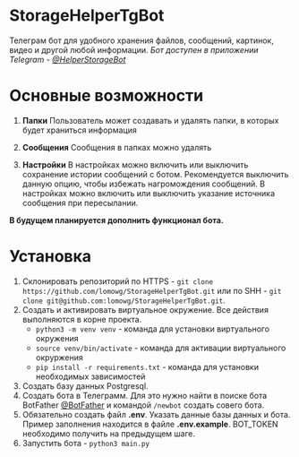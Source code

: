 # StorageHelperTgBot

Телеграм бот для удобного хранения файлов, сообщений, картинок, видео и другой любой информации.
*Бот доступен в приложении Telegram - [@HelperStorageBot](https://t.me/HelperStorageBot)*

# Основные возможности
1. **Папки**
Пользователь может создавать и удалять папки, в которых будет храниться информация

2. **Сообщения**
Сообщения в папках можно удалять

3. **Настройки**
В настройках можно включить или выключить сохранение истории сообщений с ботом. Рекомендуется выключить данную опцию, чтобы избежать нагромождения сообщений.
В настройках можно включить или выключить указание источника сообщения при пересылании.

**В будущем планируется дополнить функционал бота.**

# Установка
1. Склонировать репозиторий по HTTPS - ``git clone https://github.com/lomowg/StorageHelperTgBot.git`` или по SHH - ``git clone git@github.com:lomowg/StorageHelperTgBot.git``.
2. Создать и активировать виртуальное окружение. Все действия выполняются в корне проекта.
    * ``python3 -m venv venv`` - команда для установки виртуального окружения
    * ``source venv/bin/activate`` - команда для активации виртуального окруржения
    * ``pip install -r requirements.txt`` - команда для установки необходимых зависимостей
3. Создать базу данных Postgresql.
4. Создать бота в Телеграмм.
    Для это нужно найти в поиске бота BotFather [@BotFather](https://t.me/BotFather) и командой ``/newbot`` создать совего бота.
5. Обязательно создать файл **.env**. Указать данные базы данных и бота. Пример заполнения находится в файле **.env.example**. BOT_TOKEN необходимо получить на предыдущем шаге.
6. Запустить бота - ``python3 main.py``
